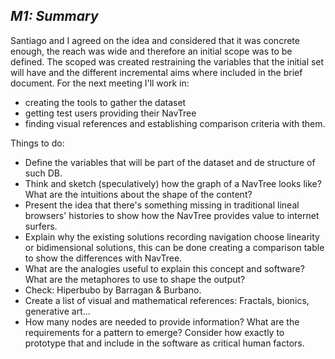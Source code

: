 *M1: Summary*
---------- 

Santiago and I agreed on the idea and considered that it was concrete enough, the reach was wide and therefore an initial scope was to be defined. The scoped was created restraining the variables that the initial set will have and the different incremental aims where included in the brief document. For the next meeting I'll work in:

* creating the tools to gather the dataset
* getting test users providing their NavTree 
* finding visual references and establishing comparison criteria with them.

Things to do:

* Define the variables that will be part of the dataset and de structure of such DB.
* Think and sketch (speculatively) how the graph of a NavTree looks like? What are the intuitions about the shape of the content?
* Present the idea that there's something missing in traditional lineal browsers' histories to show how the NavTree provides value to internet surfers.
* Explain why the existing solutions recording navigation choose linearity or bidimensional solutions, this can be done creating a comparison table to show the differences with NavTree.
* What are the analogies useful to explain this concept and software? What are the metaphores to use to shape the output?
* Check: Hiperbubo by Barragan & Burbano.
* Create a list of visual and mathematical references: Fractals, bionics, generative art...
* How many nodes are needed to provide information? What are the requirements for a pattern to emerge? Consider how exactly to prototype that and include in the software as critical human factors.
